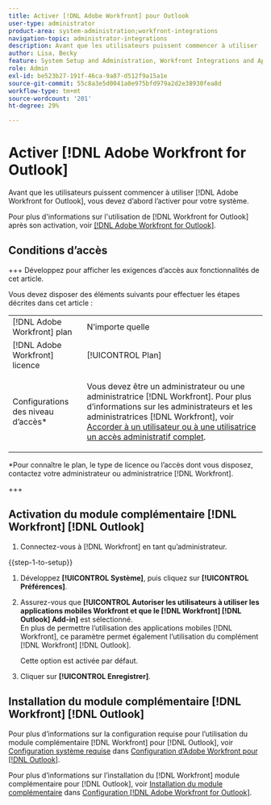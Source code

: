 ```yaml
---
title: Activer [!DNL Adobe Workfront] pour Outlook
user-type: administrator
product-area: system-administration;workfront-integrations
navigation-topic: administrator-integrations
description: Avant que les utilisateurs puissent commencer à utiliser  [!DNL Adobe Workfront] pour Outlook, vous devez d’abord l’activer pour votre système.
author: Lisa, Becky
feature: System Setup and Administration, Workfront Integrations and Apps
role: Admin
exl-id: be523b27-191f-46ca-9a87-d512f9a15a1e
source-git-commit: 55c8a3e5d0041a0e975bfd979a2d2e38930fea8d
workflow-type: tm+mt
source-wordcount: '201'
ht-degree: 29%

---
```


# Activer [!DNL Adobe Workfront for Outlook]

Avant que les utilisateurs puissent commencer à utiliser [!DNL Adobe Workfront for Outlook], vous devez d’abord l’activer pour votre système.

Pour plus d&#39;informations sur l&#39;utilisation de [!DNL Workfront for Outlook] après son activation, voir [[!DNL Adobe Workfront for Outlook]](../../workfront-integrations-and-apps/using-workfront-with-outlook/workfront-for-outlook.md).

## Conditions d’accès

+++ Développez pour afficher les exigences d’accès aux fonctionnalités de cet article.

Vous devez disposer des éléments suivants pour effectuer les étapes décrites dans cet article :

<table style="table-layout:auto"> 
 <col> 
 <col> 
 <tbody> 
  <tr> 
   <td role="rowheader">[!DNL Adobe Workfront] plan</td> 
   <td>N’importe quelle</td> 
  </tr> 
  <tr> 
   <td role="rowheader">[!DNL Adobe Workfront] licence</td> 
   <td>[!UICONTROL Plan]</td> 
  </tr> 
  <tr> 
   <td role="rowheader">Configurations des niveau d’accès*</td> 
   <td> <p>Vous devez être un administrateur ou une administratrice [!DNL Workfront]. Pour plus d’informations sur les administrateurs et les administratrices [!DNL Workfront], voir <a href="../../administration-and-setup/add-users/configure-and-grant-access/grant-a-user-full-administrative-access.md" class="MCXref xref">Accorder à un utilisateur ou à une utilisatrice un accès administratif complet</a>.</p> </td> 
  </tr> 
 </tbody> 
</table>

&#42;Pour connaître le plan, le type de licence ou l’accès dont vous disposez, contactez votre administrateur ou administratrice [!DNL Workfront].

+++

## Activation du module complémentaire [!DNL Workfront] [!DNL Outlook]

1. Connectez-vous à [!DNL Workfront] en tant qu’administrateur.

{{step-1-to-setup}}

1. Développez **[!UICONTROL Système]**, puis cliquez sur **[!UICONTROL Préférences]**.

1. Assurez-vous que **[!UICONTROL Autoriser les utilisateurs à utiliser les applications mobiles Workfront et que le [!DNL Workfront] [!DNL Outlook] Add-in]** est sélectionné.\
   En plus de permettre l’utilisation des applications mobiles [!DNL Workfront], ce paramètre permet également l’utilisation du complément [!DNL Workfront] [!DNL Outlook].

   Cette option est activée par défaut.

1. Cliquer sur **[!UICONTROL Enregistrer]**.

## Installation du module complémentaire [!DNL Workfront] [!DNL Outlook]

Pour plus d’informations sur la configuration requise pour l’utilisation du module complémentaire [!DNL Workfront] pour [!DNL Outlook], voir [Configuration système requise](../../workfront-integrations-and-apps/using-workfront-with-outlook/set-up-workfront-for-outlook.md#system-requirements-and-prerequisites) dans [Configuration d’Adobe Workfront pour [!DNL Outlook]](../../workfront-integrations-and-apps/using-workfront-with-outlook/set-up-workfront-for-outlook.md).

Pour plus d’informations sur l’installation du [!DNL Workfront] module complémentaire pour [!DNL Outlook], voir [Installation du module complémentaire](../../workfront-integrations-and-apps/using-workfront-with-outlook/set-up-workfront-for-outlook.md#downloading-and-installing-the-add-in) dans [Configuration [!DNL Adobe Workfront for Outlook]](../../workfront-integrations-and-apps/using-workfront-with-outlook/set-up-workfront-for-outlook.md).
